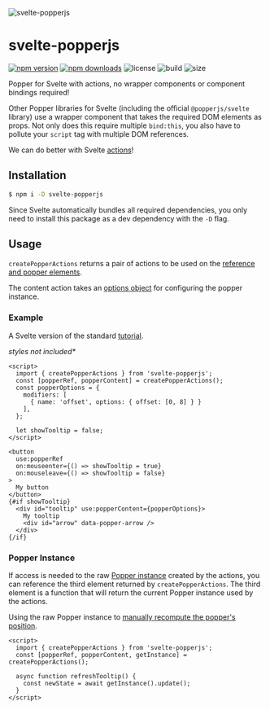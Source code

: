 ![svelte-popperjs](https://user-images.githubusercontent.com/42545742/102705803-6297b780-42c6-11eb-9540-9641c764d2d3.png)

# svelte-popperjs
[![npm version](http://img.shields.io/npm/v/svelte-popperjs.svg)](https://www.npmjs.com/package/svelte-popperjs)
[![npm downloads](https://img.shields.io/npm/dm/svelte-popperjs.svg)](https://www.npmjs.com/package/svelte-popperjs)
![license](https://img.shields.io/npm/l/svelte-popperjs)
![build](https://img.shields.io/github/workflow/status/bryanmylee/svelte-popperjs/svelte-popperjs)
![size](https://img.shields.io/bundlephobia/min/svelte-popperjs)

Popper for Svelte with actions, no wrapper components or component bindings required!

Other Popper libraries for Svelte (including the official `@popperjs/svelte` library) use a wrapper component that takes the required DOM elements as props. Not only does this require multiple `bind:this`, you also have to pollute your `script` tag with multiple DOM references.

We can do better with Svelte [actions](https://svelte.dev/tutorial/actions)!

## Installation

```bash
$ npm i -D svelte-popperjs
```

Since Svelte automatically bundles all required dependencies, you only need to install this package as a dev dependency with the `-D` flag.

## Usage

`createPopperActions` returns a pair of actions to be used on the [reference and popper elements](https://popper.js.org/docs/v2/constructors/#usage).

The content action takes an [options object](https://popper.js.org/docs/v2/constructors/#options) for configuring the popper instance.

### Example

A Svelte version of the standard [tutorial](https://popper.js.org/docs/v2/tutorial/).

*styles not included\**

```svelte
<script>
  import { createPopperActions } from 'svelte-popperjs';
  const [popperRef, popperContent] = createPopperActions();
  const popperOptions = {
    modifiers: [
      { name: 'offset', options: { offset: [0, 8] } }
    ],
  };

  let showTooltip = false;
</script>

<button
  use:popperRef
  on:mouseenter={() => showTooltip = true}
  on:mouseleave={() => showTooltip = false}
>
  My button
</button>
{#if showTooltip}
  <div id="tooltip" use:popperContent={popperOptions}>
    My tooltip
    <div id="arrow" data-popper-arrow />
  </div>
{/if}
```

### Popper Instance

If access is needed to the raw [Popper instance](https://popper.js.org/docs/v2/constructors/#instance) created by the actions, you can reference the third element returned by `createPopperActions`. The third element is a function that will return the current Popper instance used by the actions.

Using the raw Popper instance to [manually recompute the popper's position](https://popper.js.org/docs/v2/lifecycle/#manual-update).

```svelte
<script>
  import { createPopperActions } from 'svelte-popperjs';
  const [popperRef, popperContent, getInstance] = createPopperActions();
  
  async function refreshTooltip() {
    const newState = await getInstance().update();
  }
</script>
```
